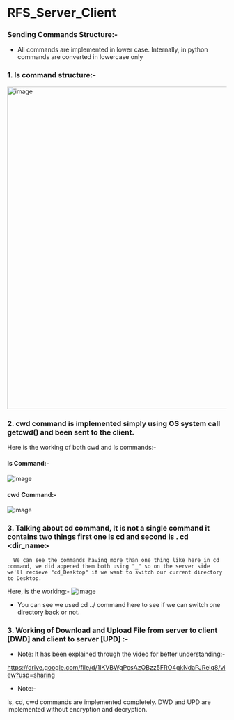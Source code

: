 # RFS_Server_Client

### Sending Commands Structure:- 
- All commands are implemented in lower case. Internally, in python commands are converted in lowercase only

### 1. ls command structure:- 

<img width="741" alt="image" src="https://user-images.githubusercontent.com/91979252/190846195-ac6c7df8-7b6a-40ca-a271-27c4e6259dd5.png">

### 2. cwd command is implemented simply using OS system call getcwd() and been sent to the client.

Here is the working of both cwd and ls commands:-
#### ls Command:-
![image](https://user-images.githubusercontent.com/91979252/190846308-b9276414-f850-4744-82da-ae097a91666c.png)
#### cwd Command:-
![image](https://user-images.githubusercontent.com/91979252/190846321-652d3dfe-6809-4d7c-939f-dd5ea0dec7ca.png)

### 3. Talking about cd command, It is not a single command it contains two things first one is cd and second is <dirName>. cd <dir_name>

```
  We can see the commands having more than one thing like here in cd command, we did appened them both using "_" so on the server side we'll recieve "cd_Desktop" if we want to switch our current directory to Desktop.
```

Here, is the working:-
![image](https://user-images.githubusercontent.com/91979252/190846341-8bb0115c-ea97-48ad-857b-586fc622c41d.png)

- You can see we used cd ../ command here to see if we can switch one directory back or not.

### 3. Working of Download and Upload File from server to client [DWD] and client to server [UPD] :-

- Note: It has been explained through the video for better understanding:-

https://drive.google.com/file/d/1lKVBWgPcsAzOBzz5FRO4gkNdaPJRelq8/view?usp=sharing


- Note:-

ls, cd, cwd commands are implemented completely. DWD and UPD are implemented without encryption and decryption.
